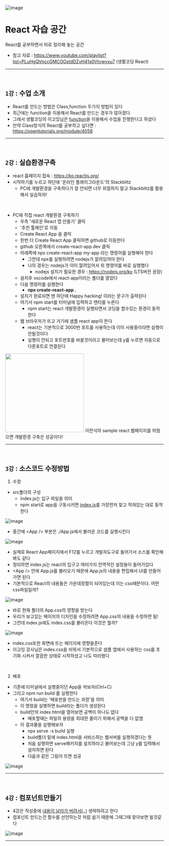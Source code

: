 ![image](https://user-images.githubusercontent.com/81700507/230723635-3ea5e026-4844-4282-bdd2-7be7228bd19a.png)

# React 자습 공간
React를 공부하면서 따로 정리해 놓는 공간
- 참고 자료 : https://www.youtube.com/playlist?list=PLuHgQVnccGMCOGstdDZvH41x0Vtvwyxu7 (생활코딩 React)
<hr><br>

## `1강` : 수업 소개
- React를 만드는 방법은 Class,function 두가지 방법이 있다
- 최근에는 function을 이용해서 React를 만드는 경우가 많아졌다
- 그래서 생활코딩의 이고잉님은 <ins>function</ins>을 이용해서 수업을 진행한다고 하셨다
- 만약 Class방식의 React를 공부하고 싶다면 : https://opentutorials.org/module/4058
<hr><br>

## `2강` : 실습환경구축
- react 홈페이지 접속 : https://ko.reactjs.org/
- 시작하기를 누르고 하단에 '온라인 플레이그라운드'의 Stackblitz
  - PC에 개발환경을 구축하다가 잘 안되면 너무 좌절하지 말고 Stackblitz를 활용해서 실습하자!
<br>

- PC에 직접 react 개발환경 구축하기
  - 우측 '새로운 React 앱 만들기' 클릭
  - '추천 툴체인'로 이동
  - Create React App 을 클릭
  - 한번 더 Create React App 클릭하면 github로 이동한다
  - github 오른쪽에서 create-react-app.dev 클릭
  - 아래쪽에 npx create-react-app my-app 라는 명령어를 실행해야 한다
    - 그런데 npx를 실행하려면 nodejs가 깔려있어야 한다
    - 나의 경우는 nodejs가 이미 깔려있어서 위 명령어를 바로 실행했다
      - nodejs 설치가 필요한 경우 : https://nodejs.org/ko (LTS버전 권장)
  - 설치후 vscode에서 react-app이라는 폴더를 열었다
  - 다음 명령어를 실행한다
    - <strong>npx create-react-app .</strong>
  - 설치가 완료되면 맨 하단에 Happy hacking! 이라는 문구가 출력된다
  - 여기서 npm start를 터미널에 입력하고 엔터를 누른다
    - npm start는 react 개발환경이 실행되면서 코딩을 할수있는 환경이 동작한다
  - 웹 브라우저가 뜨고 거기에 샘플 react app이 뜬다
    - react는 기본적으로 3000번 포트를 사용하는데 이미 사용중이라면 실행이 안될것이다
    - 실행이 안되고 포트번호를 바꿀것이라고 물어보는데 y를 누르면 자동으로 다른포트로 연결된다

<img src="https://user-images.githubusercontent.com/81700507/230902720-90ee22f1-deb2-47bd-aa7c-c788005661ac.png" width="250" height="250">
 이런식의 sample react 웹페이지를 띄웠으면 개발환경 구축은 성공이다!
<hr><br>

## `3강` : 소스코드 수정방법
1. 수정

- src폴더의 구성
  - index.js는 입구 파일을 의미
  - npm start로 app을 구동시키면 <ins>index.js</ins>를 가장먼저 찾고 적혀있는 대로 동작한다

![image](https://user-images.githubusercontent.com/81700507/232308419-fab57757-cb0b-47d0-a765-0e6e5e8458c3.png)
  - 중간에 \<App /> 부분은 ./App.js에서 불러온 코드를 실행시킨다
  
![image](https://user-images.githubusercontent.com/81700507/232305396-c8aba402-a786-400d-b791-9123013749a7.png)
  - 실제로 React App페이지에서 F12를 누르고 개발자도구로 들어가서 소스를 확인해봐도 같다
  - 정리하면 index.js는 react의 입구고 여러가지 전역적인 설정들이 들어가있다
  - \<App /> 안에 App.js를 불러오기 때문에 App.js의 내용을 편집해서 UI를 만들어가면 된다
  - 기본적으로 React의 내용들은 가운데정렬이 되어있는데 이는 css때문이다. 어떤 css파일일까?
  
![image](https://user-images.githubusercontent.com/81700507/232305800-9add68cb-c30e-4019-b695-0b5e13ed4eea.png)
  - 바로 현재 폴더의 App.css의 영향을 받는다
  - 우리가 보고있는 페이지의 디자인을 수정하려면 App.css의 내용을 수정하면 됨!
  - 그런데 index.js에도 index.css를 불러온다 이것은 뭘까?
  
![image](https://user-images.githubusercontent.com/81700507/232306480-a1bec6de-0835-41cd-809e-8a31c2caf1e1.png)
  - index.css또한 화면에 뜨는 페이지에 영향을준다
  - 이고잉 강사님은 index.css을 비워서 기본적으로 샘플 앱에서 사용하는 css를 초기화 시켜서 깔끔한 상태로 시작하셨고 나도 따라했다
<br>

2. 배포
- 기존에 터미널에서 실행중이던 App을 꺼보자(Ctrl+C)
- 그리고 npm run build 를 실행한다
  - 여기서 build는 '배포판을 만드는 과정'을 의미
  - 이 명령을 실행하면 build라는 폴더가 생성된다
  - build안의 index.html을 열어보면 공백이 하나도 없다
    - 배포할때는 파일의 용량을 최대한 줄이기 위해서 공백을 다 없앰
  - 이 결과물을 실행해보자
    - npx serve -s build 실행
    - build폴더 밑에 index.html을 서비스하는 웹서버를 실행하겠다는 뜻
    - 처음 실행하면 serve패키지를 설치하라고 물어보는데 그냥 y를 입력해서 설치하면 된다
    - 다음과 같은 그림이 뜨면 성공
    
![image](https://user-images.githubusercontent.com/81700507/232307784-89dad5fa-4e04-4057-9284-328a55278f53.png)   
<hr><br>

## `4강` : 컴포넌트만들기
- 4강은 작성중에 <ins>내용이 날라가 버려서(..)</ins> 생략하려고 한다
- 컴포넌트 만드는건 함수를 선언하는것 처럼 쉽기 때문에 그때그때 찾아보면 될것같다

![image](https://user-images.githubusercontent.com/81700507/233679337-55844467-b61b-4202-8271-79c85f487154.png)

<hr><br>





   
